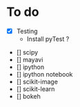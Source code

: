 # To do
- [x] Testing
     * Install pyTest ?
- [] scipy
- [] mayavi
- [] ipython
- [] ipython notebook
- [] scikit-image
- [] scikit-learn
- [] bokeh

